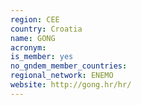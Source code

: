 ```yaml
---
region: CEE
country: Croatia
name: GONG
acronym: 
is_member: yes
no_gndem_member_countries: 
regional_network: ENEMO
website: http://gong.hr/hr/
---
```

